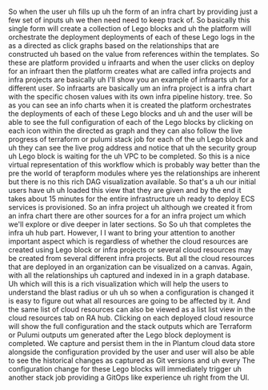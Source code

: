 So when the user uh fills up uh the form of an infra chart by providing just a few set of inputs uh we then need need to keep track of. So basically this single form will create a collection of Lego blocks and uh the platform will orchestrate the deployment deployments of each of these Lego logs in the as a directed as click graphs based on the relationships that are constructed uh based on the value from references within the templates. So these are platform provided u infraarts and when the user clicks on deploy for an infraart then the platform creates what are called infra projects and infra projects are basically uh I'll show you an example of infraarts uh for a different user. So infraarts are basically um an infra project is a infra chart with the specific chosen values with its own infra pipeline history. tree. So as you can see an info charts when it is created the platform orchestrates the deployments of each of these Lego blocks and uh and the user will be able to see the full configuration of each of the Lego blocks by clicking on each icon within the directed as graph and they can also follow the live progress of terraform or pulumi stack job for each of the uh Lego block and uh they can see the live prog address and notice that uh the security group uh Lego block is waiting for the uh VPC to be completed. So this is a nice virtual representation of this workflow which is probably way better than the pre the world of terapform modules where yes the relationships are inherent but there is no this rich DAG visualization available. So that's a uh our initial users have uh uh loaded this view that they are given and by the end it takes about 15 minutes for the entire infrastructure uh ready to deploy ECS services is provisioned. So an infra project uh although we created it from an infra chart there are other sources for a for an infra project um which we'll explore or dive deeper in later sections. So So uh that completes the infra uh hub part. However, I I want to bring your attention to another important aspect which is regardless of whether the cloud resources are created using Lego block or infra projects or several cloud resources may be created from several different infra projects. But all the cloud resources that are deployed in an organization can be visualized on a canvas. Again, with all the relationships uh captured and indexed in in a graph database. Uh which will this is a rich visualization which will help the users to understand the blast radius or uh uh so when a configuration is changed it is easy to figure out what all resources are going to be affected by it. And the same list of cloud resources can also be viewed as a list list view in the cloud resources tab on RA hub. Clicking on each deployed cloud resource will show the full configuration and the stack outputs which are Terraform or Pulumi outputs um generated after the Lego block deployment is completed. We capture and persist them in the in Plantum cloud data store alongside the configuration provided by the user and user will also be able to see the historical changes as captured as Git versions and uh every The configuration change for these Lego blocks will immediately trigger uh another stack job providing a GitOps like experience uh right from the UI.
